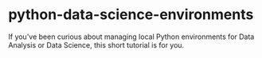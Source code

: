 # python-data-science-environments
If you've been curious about managing local Python environments for Data Analysis or Data Science, this short tutorial is for you. 
